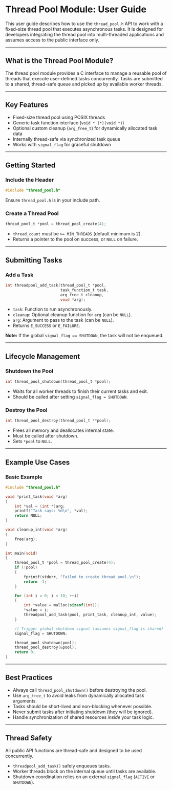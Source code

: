 # Thread Pool Module: User Guide

This user guide describes how to use the `thread_pool.h` API to work with a fixed-size thread pool that executes asynchronous tasks. It is designed for developers integrating the thread pool into multi-threaded applications and assumes access to the public interface only.

---

## What is the Thread Pool Module?

The thread pool module provides a C interface to manage a reusable pool of threads that execute user-defined tasks concurrently. Tasks are submitted to a shared, thread-safe queue and picked up by available worker threads.

---

## Key Features

- Fixed-size thread pool using POSIX threads
- Generic task function interface (`void * (*)(void *)`)
- Optional custom cleanup (`arg_free_t`) for dynamically allocated task data
- Internally thread-safe via synchronized task queue
- Works with `signal_flag` for graceful shutdown

---

## Getting Started

### Include the Header

```c
#include "thread_pool.h"
```

Ensure `thread_pool.h` is in your include path.

### Create a Thread Pool

```c
thread_pool_t *pool = thread_pool_create(4);
```

- `thread_count` must be `>= MIN_THREADS` (default minimum is 2).
- Returns a pointer to the pool on success, or `NULL` on failure.

---

## Submitting Tasks

### Add a Task

```c
int threadpool_add_task(thread_pool_t *pool,
                        task_function_t task,
                        arg_free_t cleanup,
                        void *arg);
```

- `task`: Function to run asynchronously.
- `cleanup`: Optional cleanup function for `arg` (can be `NULL`).
- `arg`: Argument to pass to the task (can be `NULL`).
- Returns `E_SUCCESS` or `E_FAILURE`.

**Note:** If the global `signal_flag == SHUTDOWN`, the task will not be enqueued.

---

## Lifecycle Management

### Shutdown the Pool

```c
int thread_pool_shutdown(thread_pool_t *pool);
```

- Waits for all worker threads to finish their current tasks and exit.
- Should be called after setting `signal_flag = SHUTDOWN`.

### Destroy the Pool

```c
int thread_pool_destroy(thread_pool_t **pool);
```

- Frees all memory and deallocates internal state.
- Must be called after shutdown.
- Sets `*pool` to `NULL`.

---

## Example Use Cases

### Basic Example

```c
#include "thread_pool.h"

void *print_task(void *arg)
{
    int *val = (int *)arg;
    printf("Task says: %d\n", *val);
    return NULL;
}

void cleanup_int(void *arg)
{
    free(arg);
}

int main(void)
{
    thread_pool_t *pool = thread_pool_create(4);
    if (!pool)
    {
        fprintf(stderr, "Failed to create thread pool.\n");
        return -1;
    }

    for (int i = 0; i < 10; ++i)
    {
        int *value = malloc(sizeof(int));
        *value = i;
        threadpool_add_task(pool, print_task, cleanup_int, value);
    }

    // Trigger global shutdown signal (assumes signal_flag is shared)
    signal_flag = SHUTDOWN;

    thread_pool_shutdown(pool);
    thread_pool_destroy(&pool);
    return 0;
}
```

---

## Best Practices

- Always call `thread_pool_shutdown()` before destroying the pool.
- Use `arg_free_t` to avoid leaks from dynamically allocated task arguments.
- Tasks should be short-lived and non-blocking whenever possible.
- Never submit tasks after initiating shutdown (they will be ignored).
- Handle synchronization of shared resources *inside* your task logic.

---

## Thread Safety

All public API functions are thread-safe and designed to be used concurrently.

- `threadpool_add_task()` safely enqueues tasks.
- Worker threads block on the internal queue until tasks are available.
- Shutdown coordination relies on an external `signal_flag` (`ACTIVE` or `SHUTDOWN`).
